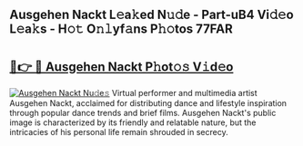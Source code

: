 ## Ausgehen Nackt L𝚎a𝚔ed N𝚞𝚍e - Part-uB4 Vi𝚍𝚎o L𝚎a𝚔s - H𝚘𝚝 O𝚗𝚕yf𝚊ns P𝚑𝚘tos 77FAR

# <h2><a href="http://kf36y4.oniu.top/?m=Ausgehen+Nackt">🔗👉 🔴 Ausgehen Nackt P𝚑ot𝚘𝚜 V𝚒d𝚎o</a></h2>

[![Ausgehen Nackt Nu𝚍e𝚜](https://i.imgur.com/0qMVB7G.gif)](http://kf36y4.oniu.top/?m=Ausgehen+Nackt)
Virtual performer and multimedia artist Ausgehen Nackt, acclaimed for distributing dance and lifestyle inspiration through popular dance trends and brief films. Ausgehen Nackt's public image is characterized by its friendly and relatable nature, but the intricacies of his personal life remain shrouded in secrecy.  
